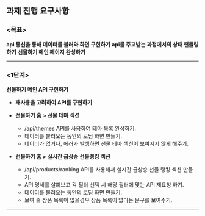 ## 과제 진행 요구사항

### <목표>

**api 통신을 통해 데이터를 불러와 화면 구현하기**
**api를 주고받는 과정에서의 상태 핸들링하기**
**선물하기 메인 페이지 완성하기**

---

### <1단계>

**선물하기 메인 API 구현하기**

- **재사용을 고려하여 API를 구현하기**

- **선물하기 홈 > 선물 테마 섹션**
  - /api/themes API를 사용하여 테마 목록 완성하기.
  - 데이터를 불러오는 동안의 로딩 화면 만들기.
  - 데이터가 없거나, 에러가 발생하면 선물 테마 섹션이 보여지지 않게 해주기.
- **선물하기 홈 > 실시간 급상승 선물랭킹 섹션**
  - /api/products/ranking API를 사용해서 실시간 급상승 선물 랭킹 섹션 만들기.
  - API 명세를 살펴보고 각 필터 선택 시 해당 필터에 맞는 API 재요청 하기.
  - 데이터를 불러오는 동안의 로딩 화면 만들기.
  - 보여 줄 상품 목록이 없을경우 상품 목록이 없다는 문구를 보여주기.

---
